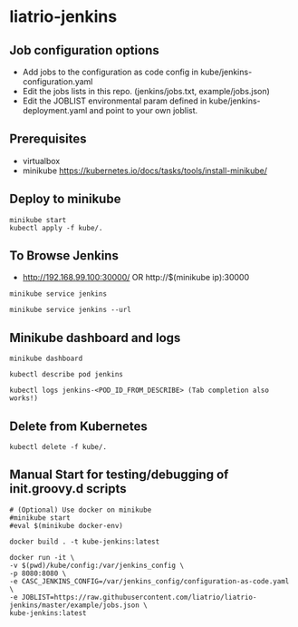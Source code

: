 # liatrio-jenkins

## Job configuration options
 - Add jobs to the configuration as code config in kube/jenkins-configuration.yaml
 - Edit the jobs lists in this repo. (jenkins/jobs.txt, example/jobs.json)
 - Edit the JOBLIST environmental param defined in kube/jenkins-deployment.yaml and point to your own joblist.

## Prerequisites
 - virtualbox
 - minikube https://kubernetes.io/docs/tasks/tools/install-minikube/

## Deploy to minikube
```
minikube start
kubectl apply -f kube/.
```

## To Browse Jenkins
- http://192.168.99.100:30000/ OR http://$(minikube ip):30000
```
minikube service jenkins

minikube service jenkins --url
```

## Minikube dashboard and logs
```
minikube dashboard

kubectl describe pod jenkins

kubectl logs jenkins-<POD_ID_FROM_DESCRIBE> (Tab completion also works!)

```

## Delete from Kubernetes
```
kubectl delete -f kube/.
```

## Manual Start for testing/debugging of init.groovy.d scripts
```
# (Optional) Use docker on minikube
#minikube start
#eval $(minikube docker-env)

docker build . -t kube-jenkins:latest

docker run -it \
-v $(pwd)/kube/config:/var/jenkins_config \
-p 8080:8080 \
-e CASC_JENKINS_CONFIG=/var/jenkins_config/configuration-as-code.yaml \
-e JOBLIST=https://raw.githubusercontent.com/liatrio/liatrio-jenkins/master/example/jobs.json \
kube-jenkins:latest
```
